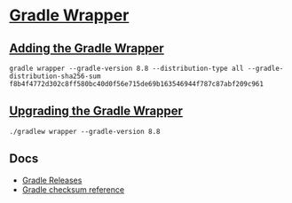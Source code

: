 # [Gradle Wrapper](https://docs.gradle.org/current/userguide/gradle_wrapper.html)

## [Adding the Gradle Wrapper](https://docs.gradle.org/current/userguide/gradle_wrapper.html#sec:adding_wrapper)

```shell
gradle wrapper --gradle-version 8.8 --distribution-type all --gradle-distribution-sha256-sum f8b4f4772d302c8ff580bc40d0f56e715de69b163546944f787c87abf209c961
```

## [Upgrading the Gradle Wrapper](https://docs.gradle.org/current/userguide/gradle_wrapper.html#sec:upgrading_wrapper)

```shell
./gradlew wrapper --gradle-version 8.8
```

## Docs

* [Gradle Releases](https://gradle.org/releases/)
* [Gradle checksum reference](https://gradle.org/release-checksums/)

